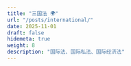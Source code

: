 ```yaml
---
title: "三国法 🌍"
url: "/posts/international/"
date: 2025-11-01
draft: false
hidemeta: true
weight: 8
description: "国际法、国际私法、国际经济法"
---
```


